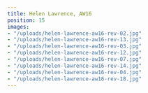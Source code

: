 ```yaml
---
title: Helen Lawrence, AW16
position: 15
images:
- "/uploads/helen-lawrence-aw16-rev-02.jpg"
- "/uploads/helen-lawrence-aw16-rev-13.jpg"
- "/uploads/helen-lawrence-aw16-rev-03.jpg"
- "/uploads/helen-lawrence-aw16-rev-12.jpg"
- "/uploads/helen-lawrence-aw16-rev-07.jpg"
- "/uploads/helen-lawrence-aw16-rev-14.jpg"
- "/uploads/helen-lawrence-aw16-rev-04.jpg"
- "/uploads/helen-lawrence-aw16-rev-18.jpg"
---
```


